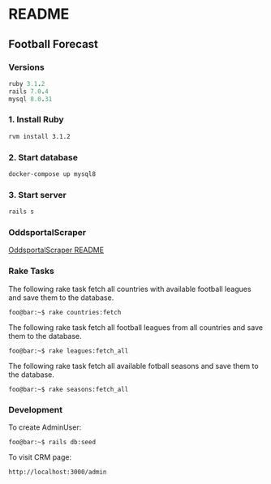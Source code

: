 # README

## Football Forecast


### Versions

```rb
ruby 3.1.2
rails 7.0.4
mysql 8.0.31
```

### 1. Install Ruby

```bash
rvm install 3.1.2
```

### 2. Start database

```bash
docker-compose up mysql8
```
### 3. Start server

```bash
rails s
```

### OddsportalScraper

[OddsportalScraper README](gems/oddsportal_scraper/README.md)

### Rake Tasks

The following rake task fetch all countries with available football leagues and save them to the database.

```console
foo@bar:~$ rake countries:fetch
```

The following rake task fetch all football leagues from all countries and save them to the database.

```console
foo@bar:~$ rake leagues:fetch_all
```

The following rake task fetch all available fotball seasons and save them to the database.

```console
foo@bar:~$ rake seasons:fetch_all
```

### Development

To create AdminUser:

```console
foo@bar:~$ rails db:seed
```

To visit CRM page:

`http://localhost:3000/admin`

